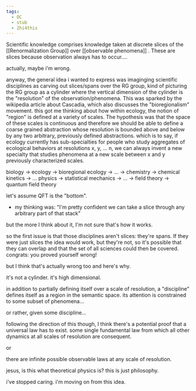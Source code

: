 ```yaml
---
tags:
  - OC
  - stub
  - 2hi4this
---
```

Scientific knowledge comprises knowledge taken at discrete slices of the [[Renormalization Group]] over [[observable phenomena]] . These are slices because observation always has to occur....

actually, maybe i'm wrong. 

anyway, the general idea i wanted to express was imaginging scientific disciplines as carving out slices/spans over the RG group, kind of picturing the RG group as a cylinder where the vertical dimension of the cylinder is the "resolution" of the observation/phenomena. This was sparked by the wikipedia article about Cascadia, which also discusses the "bioregionalism" movement. this got me thinking about how within ecology, the notion of "region" is defined at a variety of scales. The hypothesis was that the space of these scales is continuous and therefore we should be able to define a coarse grained abstraction whose resolution is bounded above and below by any two arbitrary, previously defined abstractions. which is to say, if ecology currently has sub-specialties for people who study aggregates of ecological behaviors at resolutions x, y, ... n, we can always invent a new specialty that studies phenomena at a new scale between x and y previously characterized scales.

biology -> ecology -> bioregional ecology -> ... -> chemistry -> chemical kinetics -> ... physics -> statistical mechanics -> ... -> field theory -> quantum field theory

let's assume QFT is the "bottom". 
- my thinking was: "I'm pretty confident we can take a slice through any arbitrary part of that stack"

but the more I think about it, I'm not sure that's how it works. 

so the first issue is that those disciplines aren't slices: they're spans. If they were just slices the idea would work, but they're not, so it's possible that they can overlap and that the set of all sciences could then be covered. congrats: you proved yourself wrong!

but I think that's actually wrong too and here's why. 

it's not a cylinder. it's high dimensional.

in addition to partially defining itself over a scale of resolution, a "discipline" defines itself as a region in the semantic space. its attention is constrained to some subset of phenomena...

or rather, given some discipline...

following the direction of this though, I think there's a potential proof that a universal law has to exist. some single fundamental law from which all other dynamics at all scales of resolution are consequent. 

or

there are infinite possible observable laws at any scale of resolution.

jesus, is this what theoretical physics is? this is just philosophy.

i've stopped caring. i'm moving on from this idea.
